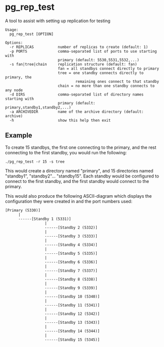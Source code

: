 pg_rep_test
===========

A tool to assist with setting up replication for testing

	Usage:
	  pg_rep_test [OPTION]
	
	Options:
	  -r REPLICAS           number of replicas to create (default: 1)
	  -p PORTS              comma-separated list of ports to use starting with
	                        primary (default: 5530,5531,5532,...)
	  -s fan|tree|chain     replication structure (default: fan)
	                        fan = all standbys connect directly to primary
	                        tree = one standby connects directly to primary, the
	                                remaining ones connect to that standby
	                        chain = no more than one standby connects to any node
	  -d DIRS               comma-separated list of directory names starting with
	                        primary (default: primary,standby1,standby2,...)
	  -a ARCHIVEDIR         name of the archive directory (default: archive)
	  -h                    show this help then exit

## Example

To create 15 standbys, the first one connecting to the primary, and the rest connecting
to the first standby, you would run the following:

`./pg_rep_test -r 15 -s tree`

This would create a directory named "primary", and 15 directories named
"standby1", "standby2"... "standby15".  Each standby would be configured
to connect to the first standby, and the first standby would connect
to the primary.

This would also produce the following ASCII-diagram which displays the
configuration they were created in and the port numbers used:

	[Primary (5330)]
	      |
	      ------[Standby 1 (5331)]
	                  |
	                  ------[Standby 2 (5332)]
	                  |
	                  ------[Standby 3 (5333)]
	                  |
	                  ------[Standby 4 (5334)]
	                  |
	                  ------[Standby 5 (5335)]
	                  |
	                  ------[Standby 6 (5336)]
	                  |
	                  ------[Standby 7 (5337)]
	                  |
	                  ------[Standby 8 (5338)]
	                  |
	                  ------[Standby 9 (5339)]
	                  |
	                  ------[Standby 10 (5340)]
	                  |
	                  ------[Standby 11 (5341)]
	                  |
	                  ------[Standby 12 (5342)]
	                  |
	                  ------[Standby 13 (5343)]
	                  |
	                  ------[Standby 14 (5344)]
	                  |
	                  ------[Standby 15 (5345)]
	
